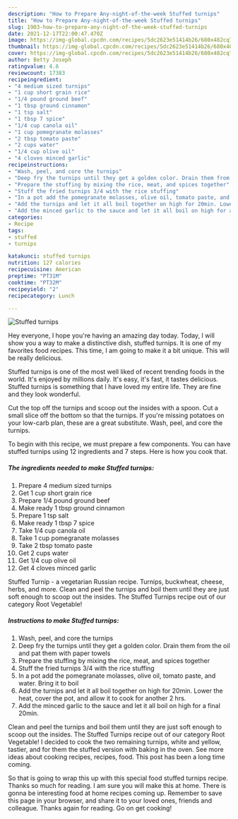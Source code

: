 ```yaml
---
description: "How to Prepare Any-night-of-the-week Stuffed turnips"
title: "How to Prepare Any-night-of-the-week Stuffed turnips"
slug: 1903-how-to-prepare-any-night-of-the-week-stuffed-turnips
date: 2021-12-17T22:00:47.470Z
image: https://img-global.cpcdn.com/recipes/5dc2623e51414b26/680x482cq70/stuffed-turnips-recipe-main-photo.jpg
thumbnail: https://img-global.cpcdn.com/recipes/5dc2623e51414b26/680x482cq70/stuffed-turnips-recipe-main-photo.jpg
cover: https://img-global.cpcdn.com/recipes/5dc2623e51414b26/680x482cq70/stuffed-turnips-recipe-main-photo.jpg
author: Betty Joseph
ratingvalue: 4.6
reviewcount: 17383
recipeingredient:
- "4 medium sized turnips"
- "1 cup short grain rice"
- "1/4 pound ground beef"
- "1 tbsp ground cinnamon"
- "1 tsp salt"
- "1 tbsp 7 spice"
- "1/4 cup canola oil"
- "1 cup pomegranate molasses"
- "2 tbsp tomato paste"
- "2 cups water"
- "1/4 cup olive oil"
- "4 cloves minced garlic"
recipeinstructions:
- "Wash, peel, and core the turnips"
- "Deep fry the turnips until they get a golden color. Drain them from the oil and pat them with paper towels"
- "Prepare the stuffing by mixing the rice, meat, and spices together"
- "Stuff the fried turnips 3/4 with the rice stuffing"
- "In a pot add the pomegranate molasses, olive oil, tomato paste, and water. Bring it to boil"
- "Add the turnips and let it all boil together on high for 20min. Lower the heat, cover the pot, and allow it to cook for another 2 hrs."
- "Add the minced garlic to the sauce and let it all boil on high for a final 20min."
categories:
- Recipe
tags:
- stuffed
- turnips

katakunci: stuffed turnips 
nutrition: 127 calories
recipecuisine: American
preptime: "PT31M"
cooktime: "PT32M"
recipeyield: "2"
recipecategory: Lunch

---
```



![Stuffed turnips](https://img-global.cpcdn.com/recipes/5dc2623e51414b26/680x482cq70/stuffed-turnips-recipe-main-photo.jpg)

Hey everyone, I hope you're having an amazing day today. Today, I will show you a way to make a distinctive dish, stuffed turnips. It is one of my favorites food recipes. This time, I am going to make it a bit unique. This will be really delicious.

Stuffed turnips is one of the most well liked of recent trending foods in the world. It's enjoyed by millions daily. It's easy, it's fast, it tastes delicious. Stuffed turnips is something that I have loved my entire life. They are fine and they look wonderful.

Cut the top off the turnips and scoop out the insides with a spoon. Cut a small slice off the bottom so that the turnips. If you&#39;re missing potatoes on your low-carb plan, these are a great substitute. Wash, peel, and core the turnips.


To begin with this recipe, we must prepare a few components. You can have stuffed turnips using 12 ingredients and 7 steps. Here is how you cook that.

<!--inarticleads1-->

##### The ingredients needed to make Stuffed turnips:

1. Prepare 4 medium sized turnips
1. Get 1 cup short grain rice
1. Prepare 1/4 pound ground beef
1. Make ready 1 tbsp ground cinnamon
1. Prepare 1 tsp salt
1. Make ready 1 tbsp 7 spice
1. Take 1/4 cup canola oil
1. Take 1 cup pomegranate molasses
1. Take 2 tbsp tomato paste
1. Get 2 cups water
1. Get 1/4 cup olive oil
1. Get 4 cloves minced garlic


Stuffed Turnip - a vegetarian Russian recipe. Turnips, buckwheat, cheese, herbs, and more. Clean and peel the turnips and boil them until they are just soft enough to scoop out the insides. The Stuffed Turnips recipe out of our category Root Vegetable! 

<!--inarticleads2-->

##### Instructions to make Stuffed turnips:

1. Wash, peel, and core the turnips
1. Deep fry the turnips until they get a golden color. Drain them from the oil and pat them with paper towels
1. Prepare the stuffing by mixing the rice, meat, and spices together
1. Stuff the fried turnips 3/4 with the rice stuffing
1. In a pot add the pomegranate molasses, olive oil, tomato paste, and water. Bring it to boil
1. Add the turnips and let it all boil together on high for 20min. Lower the heat, cover the pot, and allow it to cook for another 2 hrs.
1. Add the minced garlic to the sauce and let it all boil on high for a final 20min.


Clean and peel the turnips and boil them until they are just soft enough to scoop out the insides. The Stuffed Turnips recipe out of our category Root Vegetable! I decided to cook the two remaining turnips, white and yellow, tastier, and for them the stuffed version with baking in the oven. See more ideas about cooking recipes, recipes, food. This post has been a long time coming. 

So that is going to wrap this up with this special food stuffed turnips recipe. Thanks so much for reading. I am sure you will make this at home. There is gonna be interesting food at home recipes coming up. Remember to save this page in your browser, and share it to your loved ones, friends and colleague. Thanks again for reading. Go on get cooking!
